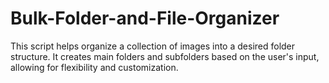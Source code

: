 # Bulk-Folder-and-File-Organizer
This script helps organize a collection of images into a desired folder structure. It creates main folders and subfolders based on the user's input, allowing for flexibility and customization.
